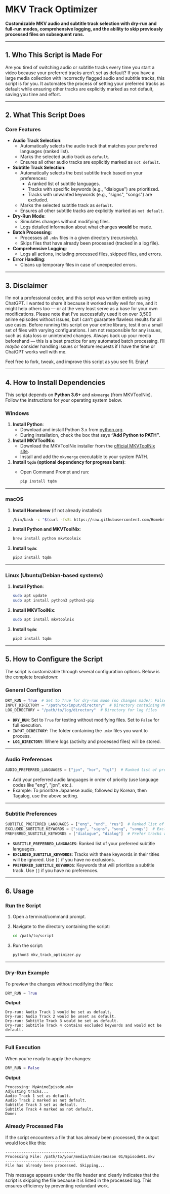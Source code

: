 # MKV Track Optimizer

**Customizable MKV audio and subtitle track selection with dry-run and full-run modes, comprehensive logging, and the ability to skip previously processed files on subsequent runs.**

---

## 1. Who This Script is Made For

Are you tired of switching audio or subtitle tracks every time you start a video because your preferred tracks aren’t set as default? If you have a large media collection with incorrectly flagged audio and subtitle tracks, this script is for you. It automates the process of setting your preferred tracks as default while ensuring other tracks are explicitly marked as not default, saving you time and effort.

---

## 2. What This Script Does

### **Core Features**

- **Audio Track Selection**:
    - Automatically selects the audio track that matches your preferred languages (ranked list).
    - Marks the selected audio track as `default`.
    - Ensures all other audio tracks are explicitly marked as `not default`.
- **Subtitle Track Selection**:
    - Automatically selects the best subtitle track based on your preferences:
        - A ranked list of subtitle languages.
        - Tracks with specific keywords (e.g., "dialogue") are prioritized.
        - Tracks with unwanted keywords (e.g., "signs", "songs") are excluded.
    - Marks the selected subtitle track as `default`.
    - Ensures all other subtitle tracks are explicitly marked as `not default`.
- **Dry-Run Mode**:
    - Simulates changes without modifying files.
    - Logs detailed information about what changes **would** be made.
- **Batch Processing**:
    - Processes all `.mkv` files in a given directory (recursively).
    - Skips files that have already been processed (tracked in a log file).
- **Comprehensive Logging**:
    - Logs all actions, including processed files, skipped files, and errors.
- **Error Handling**:
    - Cleans up temporary files in case of unexpected errors.

---

## 3. Disclaimer

I’m not a professional coder, and this script was written entirely using ChatGPT. I wanted to share it because it worked really well for me, and it might help others too — or at the very least serve as a base for your own modifications. Please note that I’ve successfully used it on over 3,500 anime episodes without issues, but I can’t guarantee flawless results for all use cases. Before running this script on your entire library, test it on a small set of files with varying configurations. I am not responsible for any issues, such as data loss or unintended changes. Always back up your media beforehand — this is a best practice for any automated batch processing. I’ll *maybe* consider handling issues or feature requests if I have the time or ChatGPT works well with me.

Feel free to fork, tweak, and improve this script as you see fit. Enjoy!

---

## 4. How to Install Dependencies

This script depends on **Python 3.6+** and `mkvmerge` (from MKVToolNix). Follow the instructions for your operating system below.

### **Windows**

1. **Install Python**:
    - Download and install Python 3.x from [python.org](https://www.python.org/).
    - During installation, check the box that says **“Add Python to PATH”**.
2. **Install MKVToolNix**:
    - Download the MKVToolNix installer from the [official MKVToolNix site](https://mkvtoolnix.download/).
    - Install and add the `mkvmerge` executable to your system PATH.
3. **Install `tqdm` (optional dependency for progress bars)**:
    - Open Command Prompt and run:
        
        ```bash
        pip install tqdm
        
        ```
        

---

### **macOS**

1. **Install Homebrew** (if not already installed):
    
    ```bash
    /bin/bash -c "$(curl -fsSL https://raw.githubusercontent.com/Homebrew/install/HEAD/install.sh)"
    
    ```
    
2. **Install Python and MKVToolNix**:
    
    ```bash
    brew install python mkvtoolnix
    
    ```
    
3. **Install `tqdm`**:
    
    ```bash
    pip3 install tqdm
    
    ```
    

---

### **Linux** (Ubuntu/Debian-based systems)

1. **Install Python**:
    
    ```bash
    sudo apt update
    sudo apt install python3 python3-pip
    
    ```
    
2. **Install MKVToolNix**:
    
    ```bash
    sudo apt install mkvtoolnix
    
    ```
    
3. **Install `tqdm`**:
    
    ```bash
    pip3 install tqdm
    
    ```
    

---

## 5. How to Configure the Script

The script is customizable through several configuration options. Below is the complete breakdown:

### **General Configuration**

```python
DRY_RUN = True  # Set to True for dry-run mode (no changes made); False for full-run
INPUT_DIRECTORY = "/path/to/input/directory"  # Directory containing MKV files
LOG_DIRECTORY = "/path/to/log/directory"  # Directory for log files

```

- **`DRY_RUN`**: Set to `True` for testing without modifying files. Set to `False` for full execution.
- **`INPUT_DIRECTORY`**: The folder containing the `.mkv` files you want to process.
- **`LOG_DIRECTORY`**: Where logs (activity and processed files) will be stored.

---

### **Audio Preferences**

```python
AUDIO_PREFERRED_LANGUAGES = ["jpn", "kor", "tgl"]  # Ranked list of preferred audio languages

```

- Add your preferred audio languages in order of priority (use language codes like "eng", "jpn", etc.).
- Example: To prioritize Japanese audio, followed by Korean, then Tagalog, use the above setting.

---

### **Subtitle Preferences**

```python
SUBTITLE_PREFERRED_LANGUAGES = ["eng", "und", "rus"]  # Ranked list of subtitle languages
EXCLUDED_SUBTITLE_KEYWORDS = ["sign", "signs", "song", "songs"]  # Exclude tracks with these keywords
PREFERRED_SUBTITLE_KEYWORDS = ["dialogue", "dialog"]  # Prefer tracks with these keywords

```

- **`SUBTITLE_PREFERRED_LANGUAGES`**: Ranked list of your preferred subtitle languages.
- **`EXCLUDED_SUBTITLE_KEYWORDS`**: Tracks with these keywords in their titles will be ignored. Use `[]` if you have no exclusions.
- **`PREFERRED_SUBTITLE_KEYWORDS`**: Keywords that will prioritize a subtitle track. Use `[]` if you have no preferences.

---

## 6. Usage

### **Run the Script**

1. Open a terminal/command prompt.
2. Navigate to the directory containing the script:
    
    ```bash
    cd /path/to/script
    
    ```
    
3. Run the script:
    
    ```bash
    python3 mkv_track_optimizer.py
    
    ```
    

---

### **Dry-Run Example**

To preview the changes without modifying the files:

```python
DRY_RUN = True

```


**Output**:

```arduino
Dry-run: Audio Track 1 would be set as default.
Dry-run: Audio Track 2 would be unset as default.
Dry-run: Subtitle Track 3 would be set as default.
Dry-run: Subtitle Track 4 contains excluded keywords and would not be default.

```

---

### **Full Execution**

When you're ready to apply the changes:

```python
DRY_RUN = False

```

**Output**:

```vbnet
Processing: MyAnimeEpisode.mkv
Adjusting tracks...
Audio Track 1 set as default.
Audio Track 2 marked as not default.
Subtitle Track 3 set as default.
Subtitle Track 4 marked as not default.
Done:

```

### **Already Processed File**

If the script encounters a file that has already been processed, the output would look like this:

```
-------------------------------
Processing File: /path/to/your/media/Anime/Season 01/Episode01.mkv
-------------------------------
File has already been processed. Skipping...
```

This message appears under the file header and clearly indicates that the script is skipping the file because it is listed in the processed log. This ensures efficiency by preventing redundant work.
